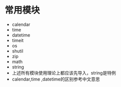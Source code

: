 # 常用模块
- calendar
- time
- datetime
- timeit
- os
- shutil
- zip
- math
- string
- 上述所有模块使用理论上都应该先导入，string是特例
- calendar,time ,datetime的区别参考中文意思
